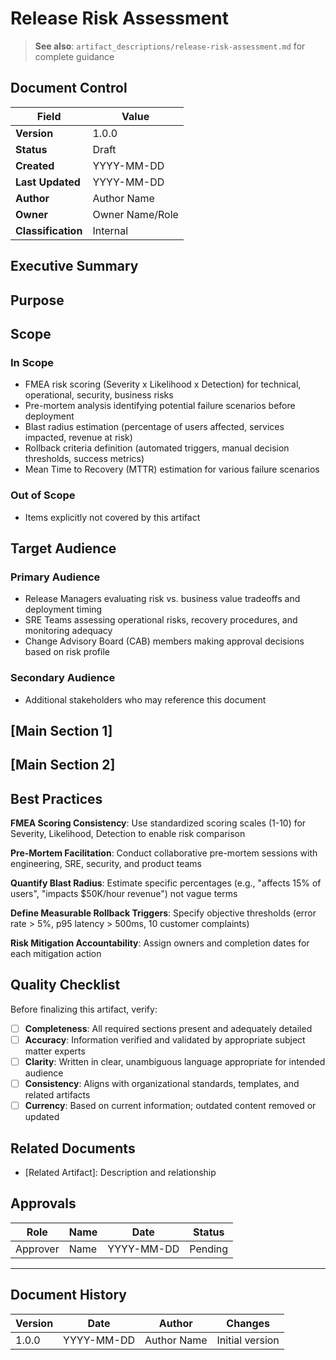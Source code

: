 # Release Risk Assessment

> **See also**: `artifact_descriptions/release-risk-assessment.md` for complete guidance

## Document Control

| Field | Value |
|-------|-------|
| **Version** | 1.0.0 |
| **Status** | Draft |
| **Created** | YYYY-MM-DD |
| **Last Updated** | YYYY-MM-DD |
| **Author** | Author Name |
| **Owner** | Owner Name/Role |
| **Classification** | Internal |

## Executive Summary

<!-- Provide a 2-3 paragraph overview for executive audience -->
<!-- What is this document about and why does it matter? -->

## Purpose

<!-- Release risk assessment systematically evaluates potential failure modes, estimates impact severity, calculates likelihood, defines mitigation strategies, and establishes rollback criteria for product... -->

## Scope

### In Scope

- FMEA risk scoring (Severity x Likelihood x Detection) for technical, operational, security, business risks
- Pre-mortem analysis identifying potential failure scenarios before deployment
- Blast radius estimation (percentage of users affected, services impacted, revenue at risk)
- Rollback criteria definition (automated triggers, manual decision thresholds, success metrics)
- Mean Time to Recovery (MTTR) estimation for various failure scenarios

### Out of Scope

- Items explicitly not covered by this artifact

## Target Audience

### Primary Audience

- Release Managers evaluating risk vs. business value tradeoffs and deployment timing
- SRE Teams assessing operational risks, recovery procedures, and monitoring adequacy
- Change Advisory Board (CAB) members making approval decisions based on risk profile

### Secondary Audience

- Additional stakeholders who may reference this document

## [Main Section 1]

<!-- Complete this section with artifact-specific content -->
<!-- Refer to the artifact description for required structure -->

## [Main Section 2]

<!-- Add additional sections as needed -->

## Best Practices

**FMEA Scoring Consistency**: Use standardized scoring scales (1-10) for Severity, Likelihood, Detection to enable risk comparison

**Pre-Mortem Facilitation**: Conduct collaborative pre-mortem sessions with engineering, SRE, security, and product teams

**Quantify Blast Radius**: Estimate specific percentages (e.g., "affects 15% of users", "impacts $50K/hour revenue") not vague terms

**Define Measurable Rollback Triggers**: Specify objective thresholds (error rate > 5%, p95 latency > 500ms, 10 customer complaints)

**Risk Mitigation Accountability**: Assign owners and completion dates for each mitigation action

## Quality Checklist

Before finalizing this artifact, verify:

- [ ] **Completeness**: All required sections present and adequately detailed
- [ ] **Accuracy**: Information verified and validated by appropriate subject matter experts
- [ ] **Clarity**: Written in clear, unambiguous language appropriate for intended audience
- [ ] **Consistency**: Aligns with organizational standards, templates, and related artifacts
- [ ] **Currency**: Based on current information; outdated content removed or updated

## Related Documents

- [Related Artifact]: Description and relationship

## Approvals

| Role | Name | Date | Status |
|------|------|------|--------|
| Approver | Name | YYYY-MM-DD | Pending |

---

## Document History

| Version | Date | Author | Changes |
|---------|------|--------|---------|
| 1.0.0 | YYYY-MM-DD | Author Name | Initial version |
